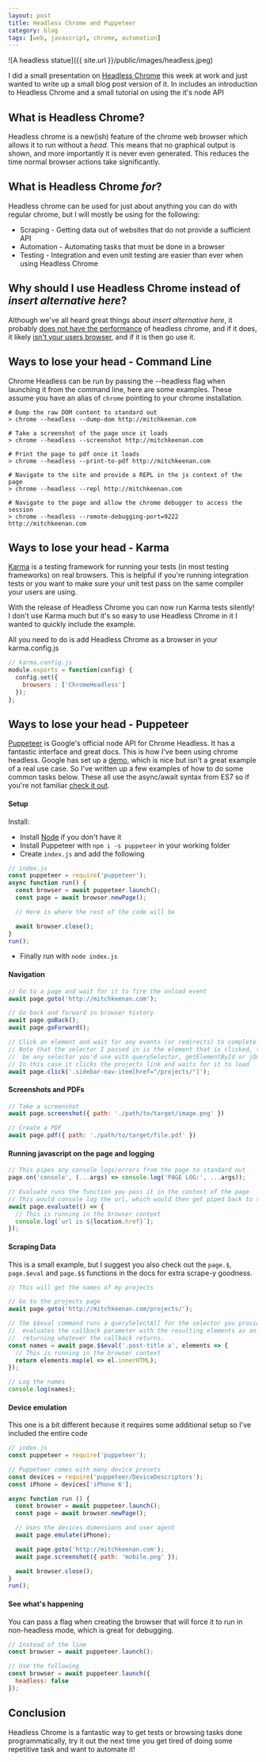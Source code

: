 ```yaml
---
layout: post
title: Headless Chrome and Puppeteer
category: blog
tags: [web, javascript, chrome, automation]
---
```


<!-- 2017-12-01-headless-chrome.md -->

![A headless statue]({{ site.url }}/public/images/headless.jpeg)

I did a small presentation on [Headless Chrome](https://developers.google.com/web/updates/2017/04/headless-chrome) this week at work and just wanted to write up a small blog post version of it. In includes an introduction to Headless Chrome and a small tutorial on using the it's node API

## What is Headless Chrome?

Headless chrome is a new(ish) feature of the chrome web browser which allows it to run without a *head*. This means that no graphical output is shown, and more importantly it is never even generated. This reduces the time normal browser actions take significantly.

<!--break-->

## What is Headless Chrome *for*?

Headless chrome can be used for just about anything you can do with regular chrome, but I will mostly be using for the following:

* Scraping - Getting data out of websites that do not provide a sufficient API
* Automation - Automating tasks that must be done in a browser
* Testing - Integration and even unit testing are easier than ever when using Headless Chrome

## Why should I use Headless Chrome instead of *insert alternative here*?

Although we've all heard great things about *insert alternative here*, it probably [does not have the performance](https://hackernoon.com/benchmark-headless-chrome-vs-phantomjs-e7f44c6956c) of headless chrome, and if it does, it likely [isn't your users browser](https://www.netmarketshare.com/browser-market-share.aspx), and if it is then go use it.

## Ways to lose your head - Command Line

Chrome Headless can be run by passing the --headless flag when launching it from the command line, here are some examples. These assume you have an alias of `chrome` pointing to your chrome installation.

```shell
# Dump the raw DOM content to standard out
> chrome --headless --dump-dom http://mitchkeenan.com

# Take a screenshot of the page once it loads
> chrome --headless --screenshot http://mitchkeenan.com

# Print the page to pdf once it loads
> chrome --headless --print-to-pdf http://mitchkeenan.com

# Navigate to the site and provide a REPL in the js context of the page
> chrome --headless --repl http://mitchkeenan.com

# Navigate to the page and allow the chrome debugger to access the session
> chrome --headless --remote-debugging-port=9222 http://mitchkeenan.com
```

## Ways to lose your head - Karma

[Karma](http://karma-runner.github.io/) is a testing framework for running your tests (in most testing frameworks) on real browsers. This is helpful if you're running integration tests or you want to make sure your unit test pass on the same compiler your users are using.

With the release of Headless Chrome you can now run Karma tests silently! I don't use Karma much but it's so easy to use Headless Chrome in it I wanted to quickly include the example.

All you need to do is add Headless Chrome as a browser in your karma.config.js

```js
// karma.config.js
module.exports = function(config) {
  config.set({
    browsers : ['ChromeHeadless']
  });
};
```

## Ways to lose your head - Puppeteer

[Puppeteer](https://github.com/GoogleChrome/puppeteer) is Google's official node API for Chrome Headless. It has a fantastic interface and great docs. This is how I've been using chrome headless. Google has set up a [demo](https://try-puppeteer.appspot.com/), which is nice but isn't a great example of a real use case. So I've written up a few examples of how to do some common tasks below. These all use the async/await syntax from ES7 so if you're not familiar [check it out](https://hackernoon.com/6-reasons-why-javascripts-async-await-blows-promises-away-tutorial-c7ec10518dd9).

#### Setup

Install:

* Install [Node](https://nodejs.org/en/) if you don't have it
* Install Puppeteer with `npm i -s puppeteer` in your working folder
* Create `index.js` and add the following

```js
// index.js
const puppeteer = require('puppeteer');
async function run() {
  const browser = await puppeteer.launch();
  const page = await browser.newPage();

  // Here is where the rest of the code will be

  await browser.close();
}
run();
```

* Finally run with `node index.js`

#### Navigation

```js
// Go to a page and wait for it to fire the onload event
await page.goto('http://mitchkeenan.com');

// Go back and forward in browser history
await page.goBack();
await page.goForward();

// Click an element and wait for any events (or redirects) to complete
// Note that the selector I passed in is the element that is clicked, this could
//  be any selector you'd use with querySelector, getElementById or jQuery.
// In this case it clicks the projects link and waits for it to load
await page.click('.sidebar-nav-item[href="/projects/"]');
```

#### Screenshots and PDFs

```js
// Take a screenshot
await page.screenshot({ path: './path/to/target/image.png' })

// Create a PDF
await page.pdf({ path: './path/to/target/file.pdf' })
```

#### Running javascript on the page and logging

```js
// This pipes any console logs/errors from the page to standard out
page.on('console', (...args) => console.log('PAGE LOG:', ...args));

// Evaluate runs the function you pass it in the context of the page
// This would console log the url, which would then get piped back to std out
await page.evaluate(() => {
  // This is running in the browser context
  console.log(`url is ${location.href}`);
});
```

#### Scraping Data

This is a small example, but I suggest you also check out the `page.$`, `page.$eval` and `page.$$` functions in the docs for extra scrape-y goodness.

```js
// This will get the names of my projects

// Go to the projects page
await page.goto('http://mitchkeenan.com/projects/');

// The $$eval command runs a querySelectAll for the selector you provide and
//  evaluates the callback parameter with the resulting elements as an argument,
//  returning whatever the callback returns.
const names = await page.$$eval('.post-title a', elements => {
  // This is running in the browser context
  return elements.map(el => el.innerHTML);
});

// Log the names
console.log(names);
```

#### Device emulation
This one is a bit different because it requires some additional setup so I've included the entire code

```js
// index.js
const puppeteer = require('puppeteer');

// Puppeteer comes with many device presets
const devices = require('puppeteer/DeviceDescriptors');
const iPhone = devices['iPhone 6'];

async function run () {
  const browser = await puppeteer.launch();
  const page = await browser.newPage();

  // Uses the devices dimensions and user agent
  await page.emulate(iPhone);

  await page.goto('http://mitchkeenan.com');
  await page.screenshot({ path: 'mobile.png' });

  await browser.close();
}
run();
```

#### See what's happening
You can pass a flag when creating the browser that will force it to run in non-headless mode, which is great for debugging.

```js
// Instead of the line
const browser = await puppeteer.launch();

// Use the following
const browser = await puppeteer.launch({
  headless: false
});
```

## Conclusion

Headless Chrome is a fantastic way to get tests or browsing tasks done programmatically, try it out the next time you get tired of doing some repetitive task and want to automate it!

